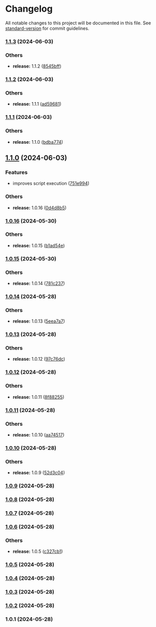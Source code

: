 # Changelog

All notable changes to this project will be documented in this file. See [standard-version](https://github.com/conventional-changelog/standard-version) for commit guidelines.

### [1.1.3](https://github.com/alelltech/azure-pipelines-task-commons/compare/v1.1.2...v1.1.3) (2024-06-03)


### Others

* **release:** 1.1.2 ([8545bff](https://github.com/alelltech/azure-pipelines-task-commons/commit/8545bffbb2985e5b29a045fe7d4f31b580b0eae7))

### [1.1.2](https://github.com/alelltech/azure-pipelines-task-commons/compare/v1.1.1...v1.1.2) (2024-06-03)


### Others

* **release:** 1.1.1 ([ad59681](https://github.com/alelltech/azure-pipelines-task-commons/commit/ad59681dea196afbb7f60f35fc8a397be7173c86))

### [1.1.1](https://github.com/alelltech/azure-pipelines-task-commons/compare/v1.1.0...v1.1.1) (2024-06-03)


### Others

* **release:** 1.1.0 ([bdba774](https://github.com/alelltech/azure-pipelines-task-commons/commit/bdba77411b13501b86583ecfc97b84263b05a73e))

## [1.1.0](https://github.com/alelltech/azure-pipelines-task-commons/compare/v1.0.16...v1.1.0) (2024-06-03)


### Features

* improves script execution ([751e994](https://github.com/alelltech/azure-pipelines-task-commons/commit/751e994b2edb94fe25e290b37aee2c667df402b1))


### Others

* **release:** 1.0.16 ([0d4d8b5](https://github.com/alelltech/azure-pipelines-task-commons/commit/0d4d8b5582cf4e4ad3217db1082b73b4d0bebf3d))

### [1.0.16](https://github.com/alelltech/azure-pipelines-task-commons/compare/v1.0.15...v1.0.16) (2024-05-30)


### Others

* **release:** 1.0.15 ([b1ad54e](https://github.com/alelltech/azure-pipelines-task-commons/commit/b1ad54eff7cced38e06f3277944eb3f77e5c1614))

### [1.0.15](https://github.com/alelltech/azure-pipelines-task-commons/compare/v1.0.14...v1.0.15) (2024-05-30)


### Others

* **release:** 1.0.14 ([781c237](https://github.com/alelltech/azure-pipelines-task-commons/commit/781c23785c97b30e78eb86038746f8af7e0d30cb))

### [1.0.14](https://github.com/alelltech/azure-pipelines-task-commons/compare/v1.0.13...v1.0.14) (2024-05-28)


### Others

* **release:** 1.0.13 ([5eea7a7](https://github.com/alelltech/azure-pipelines-task-commons/commit/5eea7a7e7e470c66e9680339cc06346fababc12d))

### [1.0.13](https://github.com/alelltech/azure-pipelines-task-commons/compare/v1.0.12...v1.0.13) (2024-05-28)


### Others

* **release:** 1.0.12 ([97c76dc](https://github.com/alelltech/azure-pipelines-task-commons/commit/97c76dc97872041e1f16cdc0d6132d13b2308d6d))

### [1.0.12](https://github.com/alelltech/azure-pipelines-task-commons/compare/v1.0.11...v1.0.12) (2024-05-28)


### Others

* **release:** 1.0.11 ([8f88255](https://github.com/alelltech/azure-pipelines-task-commons/commit/8f8825594238f5eeda74422f62e7d698560457fd))

### [1.0.11](https://github.com/alelltech/azure-pipelines-task-commons/compare/v1.0.10...v1.0.11) (2024-05-28)


### Others

* **release:** 1.0.10 ([aa74517](https://github.com/alelltech/azure-pipelines-task-commons/commit/aa74517adb6cb96b10b9804f79136d15ae0b80aa))

### [1.0.10](https://github.com/alelltech/azure-pipelines-task-commons/compare/v1.0.9...v1.0.10) (2024-05-28)


### Others

* **release:** 1.0.9 ([52d3c04](https://github.com/alelltech/azure-pipelines-task-commons/commit/52d3c0414910c3859e44fec856872437c4a792d9))

### [1.0.9](https://github.com/alelltech/azure-pipelines-task-commons/compare/v1.0.8...v1.0.9) (2024-05-28)

### [1.0.8](https://github.com/alelltech/azure-pipelines-task-commons/compare/v1.0.7...v1.0.8) (2024-05-28)

### [1.0.7](https://github.com/alelltech/azure-pipelines-task-commons/compare/v1.0.6...v1.0.7) (2024-05-28)

### [1.0.6](https://github.com/alelltech/azure-pipelines-task-commons/compare/v1.0.5...v1.0.6) (2024-05-28)


### Others

* **release:** 1.0.5 ([c327cb1](https://github.com/alelltech/azure-pipelines-task-commons/commit/c327cb145ba36d660207c138e8431b15376e3905))

### [1.0.5](https://github.com/alelltech/azure-pipelines-task-commons/compare/v1.0.4...v1.0.5) (2024-05-28)

### [1.0.4](https://github.com/alelltech/azure-pipelines-task-commons/compare/v1.0.3...v1.0.4) (2024-05-28)

### [1.0.3](https://github.com/alelltech/azure-pipelines-task-commons/compare/v1.0.2...v1.0.3) (2024-05-28)

### [1.0.2](https://github.com/alelltech/azure-pipelines-task-commons/compare/v1.0.1...v1.0.2) (2024-05-28)

### 1.0.1 (2024-05-28)
